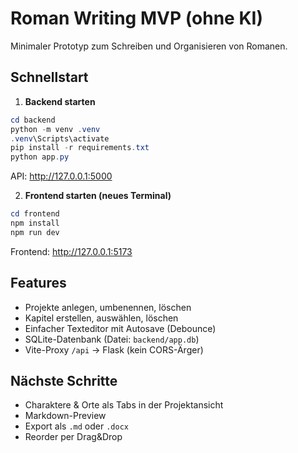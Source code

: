 # Roman Writing MVP (ohne KI)

Minimaler Prototyp zum Schreiben und Organisieren von Romanen.

## Schnellstart
1. **Backend starten**
```powershell
cd backend
python -m venv .venv
.venv\Scripts\activate
pip install -r requirements.txt
python app.py
```
API: http://127.0.0.1:5000

2. **Frontend starten (neues Terminal)**
```powershell
cd frontend
npm install
npm run dev
```
Frontend: http://127.0.0.1:5173

## Features
- Projekte anlegen, umbenennen, löschen
- Kapitel erstellen, auswählen, löschen
- Einfacher Texteditor mit Autosave (Debounce)
- SQLite-Datenbank (Datei: `backend/app.db`)
- Vite-Proxy `/api` → Flask (kein CORS-Ärger)

## Nächste Schritte
- Charaktere & Orte als Tabs in der Projektansicht
- Markdown-Preview
- Export als `.md` oder `.docx`
- Reorder per Drag&Drop
